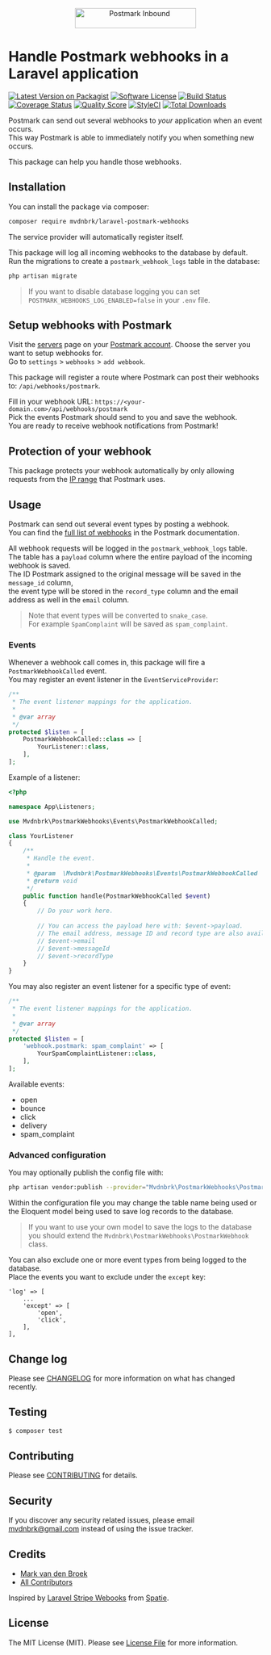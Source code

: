 <p align="center"><a href="https://postmarkapp.com" target="_blank"><img src="https://postmarkapp.com/images/logo.svg" alt="Postmark Inbound" width="240" height="40"></a>

# Handle Postmark webhooks in a Laravel application

[![Latest Version on Packagist][ico-version]][link-packagist]
[![Software License][ico-license]](LICENSE.md)
[![Build Status][ico-travis]][link-travis]
[![Coverage Status][ico-scrutinizer]][link-scrutinizer]
[![Quality Score][ico-code-quality]][link-code-quality]
[![StyleCI][ico-style-ci]][link-style-ci]
[![Total Downloads][ico-downloads]][link-downloads]

Postmark can send out several webhooks to *your* application when an event occurs.  
This way Postmark is able to immediately notify you when something new occurs.

This package can help you handle those webhooks.

## Installation

You can install the package via composer:

``` bash
composer require mvdnbrk/laravel-postmark-webhooks
```

The service provider will automatically register itself.

This package will log all incoming webhooks to the database by default.  
Run the migrations to create a `postmark_webhook_logs` table in the database:

``` bash
php artisan migrate
```
> If you want to disable database logging you can set `POSTMARK_WEBHOOKS_LOG_ENABLED=false` in your `.env` file. 

## Setup webhooks with Postmark

Visit the [servers](https://account.postmarkapp.com/servers) page on your [Postmark account](https://account.postmarkapp.com/).
Choose the server you want to setup webhooks for.  
Go to `settings` > `webhooks` > `add webbook`.  

This package will register a route where Postmark can post their webhooks to: `/api/webhooks/postmark`.

Fill in your webhook URL: `https://<your-domain.com>/api/webhooks/postmark`  
Pick the events Postmark should send to you and save the webhook.  
You are ready to receive webhook notifications from Postmark!

## Protection of your webhook

This package protects your webhook automatically by only allowing requests from the [IP range](https://postmarkapp.com/support/article/800-ips-for-firewalls) that Postmark uses.

## Usage

Postmark can send out several event types by posting a webhook.  
You can find the [full list of webhooks](https://postmarkapp.com/developer/webhooks/webhooks-overview) in the Postmark documentation.

All webhook requests will be logged in the `postmark_webhook_logs` table.  
The table has a `payload` column where the entire payload of the incoming webhook is saved.  
The ID Postmark assigned to the original message will be saved in the `message_id` column,  
the event type will be stored in the `record_type` column and the email address as well in the `email` column.
> Note that event types will be converted to `snake_case`.  
For example `SpamComplaint` will be saved as `spam_complaint`.

### Events

Whenever a webhook call comes in, this package will fire a `PostmarkWebhookCalled` event.  
You may register an event listener in the `EventServiceProvider`:

```php
/**
 * The event listener mappings for the application.
 *
 * @var array
 */
protected $listen = [
    PostmarkWebhookCalled::class => [
        YourListener::class,
    ],
];
```

Example of a listener:

```php
<?php

namespace App\Listeners;

use Mvdnbrk\PostmarkWebhooks\Events\PostmarkWebhookCalled;

class YourListener
{
    /**
     * Handle the event.
     *
     * @param  \Mvdnbrk\PostmarkWebhooks\Events\PostmarkWebhookCalled  $event
     * @return void
     */
    public function handle(PostmarkWebhookCalled $event)
    {
        // Do your work here.
        
        // You can access the payload here with: $event->payload.
        // The email address, message ID and record type are also available:
        // $event->email
        // $event->messageId
        // $event->recordType
    }
}

```

You may also register an event listener for a specific type of event:

```php
/**
 * The event listener mappings for the application.
 *
 * @var array
 */
protected $listen = [
    'webhook.postmark: spam_complaint' => [
        YourSpamComplaintListener::class,
    ],
];
```

Available events:
- open
- bounce
- click
- delivery
- spam_complaint

### Advanced configuration

You may optionally publish the config file with:

```bash
php artisan vendor:publish --provider="Mvdnbrk\PostmarkWebhooks\PostmarkWebhooksServiceProvider" --tag="config"
```

Within the configuration file you may change the table name being used 
or the Eloquent model being used to save log records to the database.
> If you want to use your own model to save the logs to the database you should extend
the `Mvdnbrk\PostmarkWebhooks\PostmarkWebhook` class.

You can also exclude one or more event types from being logged to the database.  
Place the events you want to exclude under the `except` key:

```
'log' => [
    ...
    'except' => [
        'open',
        'click',
    ],
],
```

## Change log

Please see [CHANGELOG](CHANGELOG.md) for more information on what has changed recently.

## Testing

``` bash
$ composer test
```

## Contributing

Please see [CONTRIBUTING](CONTRIBUTING.md) for details.

## Security

If you discover any security related issues, please email mvdnbrk@gmail.com instead of using the issue tracker.

## Credits

- [Mark van den Broek][link-author]
- [All Contributors][link-contributors]

Inspired by [Laravel Stripe Webooks](https://github.com/spatie/laravel-stripe-webhooks) from [Spatie](https://spatie.be/).

## License

The MIT License (MIT). Please see [License File](LICENSE.md) for more information.

[ico-version]: https://img.shields.io/packagist/v/mvdnbrk/laravel-postmark-webhooks.svg?style=flat-square
[ico-license]: https://img.shields.io/badge/license-MIT-brightgreen.svg?style=flat-square
[ico-travis]: https://img.shields.io/travis/mvdnbrk/laravel-postmark-webhooks/master.svg?style=flat-square
[ico-scrutinizer]: https://img.shields.io/scrutinizer/coverage/g/mvdnbrk/laravel-postmark-webhooks.svg?style=flat-square
[ico-code-quality]: https://img.shields.io/scrutinizer/g/mvdnbrk/laravel-postmark-webhooks.svg?style=flat-square
[ico-style-ci]: https://styleci.io/repos/149487979/shield?branch=master
[ico-downloads]: https://img.shields.io/packagist/dt/mvdnbrk/laravel-postmark-webhooks.svg?style=flat-square

[link-packagist]: https://packagist.org/packages/mvdnbrk/laravel-postmark-webhooks
[link-travis]: https://travis-ci.org/mvdnbrk/laravel-postmark-webhooks
[link-scrutinizer]: https://scrutinizer-ci.com/g/mvdnbrk/laravel-postmark-webhooks/code-structure
[link-code-quality]: https://scrutinizer-ci.com/g/mvdnbrk/laravel-postmark-webhooks
[link-style-ci]: https://styleci.io/repos/149487979
[link-downloads]: https://packagist.org/packages/mvdnbrk/laravel-postmark-webhooks
[link-author]: https://github.com/mvdnbrk
[link-contributors]: ../../contributors
